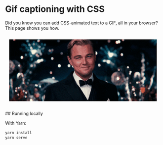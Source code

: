 # Gif captioning with CSS

Did you know you can add CSS-animated text to a GIF, all in your browser?
This page shows you how.

<div style='text-align: center; margin-top:2em;margin-bottom:2em'>
<img src='public/finalResult.gif'/>
</div>
## Running locally

With Yarn:

```
yarn install
yarn serve
```
